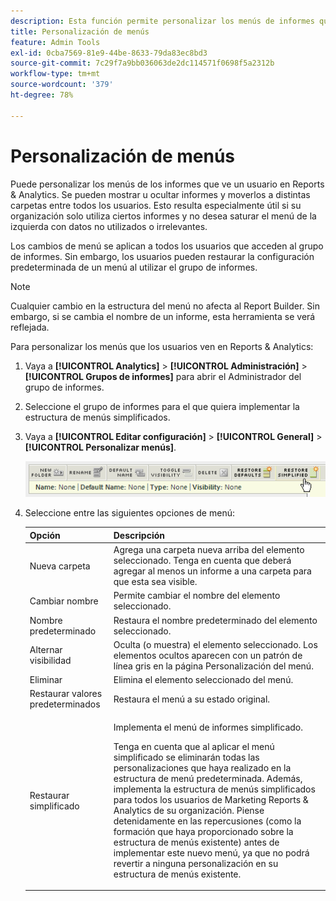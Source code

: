 ```yaml
---
description: Esta función permite personalizar los menús de informes que un usuario ve en Reports & Analytics. Se pueden mostrar u ocultar informes y moverlos a distintas carpetas entre todos los usuarios. Esta característica es especialmente útil si la organización solo utiliza informes y no se desea atestar el menú de la izquierda con datos irrelevantes o que no se usan.
title: Personalización de menús
feature: Admin Tools
exl-id: 0cba7569-81e9-44be-8633-79da83ec8bd3
source-git-commit: 7c29f7a9bb036063de2dc114571f0698f5a2312b
workflow-type: tm+mt
source-wordcount: '379'
ht-degree: 78%

---
```


# Personalización de menús

Puede personalizar los menús de los informes que ve un usuario en Reports &amp; Analytics. Se pueden mostrar u ocultar informes y moverlos a distintas carpetas entre todos los usuarios. Esto resulta especialmente útil si su organización solo utiliza ciertos informes y no desea saturar el menú de la izquierda con datos no utilizados o irrelevantes.

Los cambios de menú se aplican a todos los usuarios que acceden al grupo de informes. Sin embargo, los usuarios pueden restaurar la configuración predeterminada de un menú al utilizar el grupo de informes.

>[!NOTE]
>
>Cualquier cambio en la estructura del menú no afecta al Report Builder. Sin embargo, si se cambia el nombre de un informe, esta herramienta se verá reflejada.

Para personalizar los menús que los usuarios ven en Reports &amp; Analytics:

1. Vaya a **[!UICONTROL Analytics]** > **[!UICONTROL Administración]** > **[!UICONTROL Grupos de informes]** para abrir el Administrador del grupo de informes.
1. Seleccione el grupo de informes para el que quiera implementar la estructura de menús simplificados.
1. Vaya a **[!UICONTROL Editar configuración]** > **[!UICONTROL General]** > **[!UICONTROL Personalizar menús]**.

   ![Opciones de personalización de menús](assets/restore-simplified.png)

1. Seleccione entre las siguientes opciones de menú:

   | Opción | Descripción |
   |--- |--- |
   | Nueva carpeta | Agrega una carpeta nueva arriba del elemento seleccionado. Tenga en cuenta que deberá agregar al menos un informe a una carpeta para que esta sea visible. |
   | Cambiar nombre | Permite cambiar el nombre del elemento seleccionado. |
   | Nombre predeterminado | Restaura el nombre predeterminado del elemento seleccionado. |
   | Alternar visibilidad | Oculta (o muestra) el elemento seleccionado. Los elementos ocultos aparecen con un patrón de línea gris en la página Personalización del menú. |
   | Eliminar | Elimina el elemento seleccionado del menú. |
   | Restaurar valores predeterminados | Restaura el menú a su estado original. |
   | Restaurar simplificado | <p>Implementa el menú de informes simplificado.</p><p>Tenga en cuenta que al aplicar el menú simplificado se eliminarán todas las personalizaciones que haya realizado en la estructura de menú predeterminada. Además, implementa la estructura de menús simplificados para todos los usuarios de Marketing Reports &amp; Analytics de su organización. Piense detenidamente en las repercusiones (como la formación que haya proporcionado sobre la estructura de menús existente) antes de implementar este nuevo menú, ya que no podrá revertir a ninguna personalización en su estructura de menús existente.</p> |
